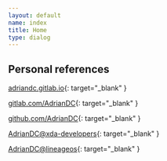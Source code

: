 ```yaml
---
layout: default
name: index
title: Home
type: dialog
---
```


## Personal references

<div class="page-content-field">

  <i class="fab fa-gitlab fa-fw"></i> [adriandc.gitlab.io](https://adriandc.gitlab.io){: target="_blank" }

  <i class="fab fa-gitlab fa-fw"></i> [gitlab.com/AdrianDC](https://gitlab.com/AdrianDC){: target="_blank" }

  <i class="fab fa-github fa-fw"></i> [github.com/AdrianDC](https://github.com/AdrianDC?tab=repositories){: target="_blank" }

  <i class="fab fa-android fa-fw"></i> [AdrianDC@xda-developers](https://forum.xda-developers.com/member.php?u=2233641){: target="_blank" }

  <i class="fas fa-code-branch fa-fw"></i> [AdrianDC@lineageos](https://review.lineageos.org/#/q/owner:%22Adrian+DC%22){: target="_blank" }

</div>
